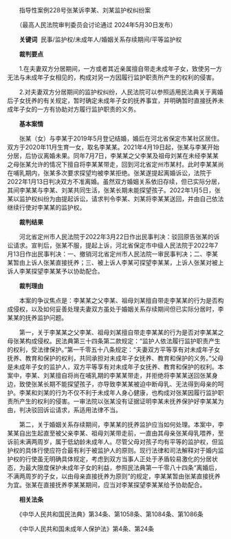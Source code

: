 　　指导性案例228号张某诉李某、刘某监护权纠纷案

　　（最高人民法院审判委员会讨论通过 2024年5月30日发布）

　　**关键词**  民事/监护权/未成年人/婚姻关系存续期间/平等监护权

　　**裁判要点**

　　1.在夫妻双方分居期间，一方或者其近亲属擅自带走未成年子女，致使另一方无法与未成年子女相见的，构成对另一方因履行监护职责所产生的权利的侵害。

　　2.对夫妻双方分居期间的监护权纠纷，人民法院可以参照适用民法典关于离婚后子女抚养的有关规定，暂时确定未成年子女的抚养事宜，并明确暂时直接抚养未成年子女的一方有协助对方履行监护职责的义务。

　　**基本案情**

　　张某（女）与李某于2019年5月登记结婚，婚后在河北省保定市某社区居住。双方于2020年11月生育一女，取名李某某。2021年4月19日起，张某与李某开始分居，后协议离婚未果。同年7月7日，李某某之父李某及祖母刘某在未经李某某之母张某允许的情况下擅自将李某某带走，回到河北省定州市某村。此时李某某尚在哺乳期内，张某多次要求探望均被李某拒绝。张某遂提起离婚诉讼，法院于2022年1月13日判决双方不准离婚。虽然双方婚姻关系依旧存续，但已实际分居，其间李某某与李某、刘某共同生活，张某长期未能探望孩子。2022年1月5日，张某以监护权纠纷为由提起诉讼，请求判令李某、刘某将李某某送回，并由自己依法继续行使对李某某的监护权。

　　**裁判结果**

　　河北省定州市人民法院于2022年3月22日作出民事判决：驳回原告张某的诉讼请求。宣判后，张某不服，提起上诉，河北省保定市中级人民法院于2022年7月13日作出民事判决：一、撤销河北省定州市人民法院一审民事判决；二、李某某暂由上诉人张某直接抚养；三、被上诉人李某可探望李某某，上诉人张某对被上诉人李某探望李某某予以协助配合。

　　**裁判理由**

　　本案的争议焦点是：李某某之父李某、祖母刘某擅自带走李某某的行为是否构成侵权，以及如何妥善处理夫妻双方虽处于婚姻关系存续期间但已实际分居时，李某某的抚养监护问题。

　　第一，关于李某某之父李某、祖母刘某擅自带走李某某的行为是否对李某某之母张某构成侵权。民法典第三十四条第二款规定：“监护人依法履行监护职责产生的权利，受法律保护。”第一千零五十八条规定：“夫妻双方平等享有对未成年子女抚养、教育和保护的权利，共同承担对未成年子女抚养、教育和保护的义务。”父母是未成年子女的监护人，双方平等享有对未成年子女抚养、教育和保护的权利。本案中，李某、刘某擅自将尚在哺乳期的李某某带走，并拒绝将李某某送回张某身边，致使张某长期不能探望孩子，亦导致李某某被迫中断母乳、无法得到母亲的呵护。李某和刘某的行为不仅不利于未成年人身心健康，也构成对张某因履行监护职责所产生的权利的侵害。一审法院以张某没有证据证明李某未抚养保护好李某某为由，判决驳回诉讼请求，系适用法律不当。

　　第二，关于婚姻关系存续期间，李某某的抚养监护应当如何处理。本案中，李某某自出生起直至被父亲李某、祖母刘某带走前，一直由其母亲张某母乳喂养，至诉前未满两周岁，属于低幼龄未成年人。尽管父母对孩子均有平等的监护权，但监护权的具体行使应符合最有利于被监护人的原则。现行法律和司法解释对于婚内监护权的行使虽无明确具体规定，考虑到双方当事人正处于矛盾较易激化的分居状态，为最大限度保护未成年子女的利益，参照民法典第一千零八十四条“离婚后，不满两周岁的子女，以由母亲直接抚养为原则”的规定，李某某暂由张某直接抚养为宜。张某在直接抚养李某某期间，应当对李某探望李某某给予协助配合。

　　**相关法条**

　　《中华人民共和国民法典》第34条、第1058条、第1084条、第1086条

　　《中华人民共和国未成年人保护法》第4条、第24条